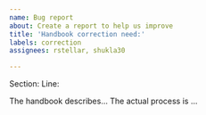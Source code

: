 ```yaml
---
name: Bug report
about: Create a report to help us improve
title: 'Handbook correction need:'
labels: correction
assignees: rstellar, shukla30

---
```


Section:
Line:

The handbook describes...
The actual process is ...
